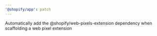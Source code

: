 ```yaml
---
'@shopify/app': patch
---
```


Automatically add the @shopify/web-pixels-extension dependency when scaffolding a web pixel extension
